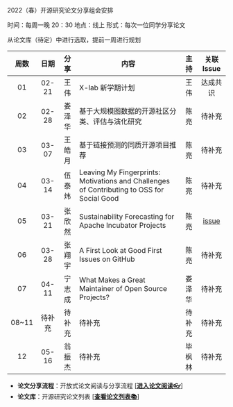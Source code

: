 2022（春）开源研究论文分享组会安排

时间：每周一晚 20：30
地点：线上
形式：每次一位同学分享论文

从论文库（待定）中进行选取，提前一周进行规划

周数  | 日期 | 分享   | 内容 | 主持   | 关联 Issue |
:--------:|:--------:|:--------:|--------|:--------:|:--------:|
01  | 02-21 | 王伟 | X-lab 新学期计划 | 王伟 | 达成共识 |
02  | 02-28 | 娄泽华 | 基于大规模图数据的开源社区分类、评估与演化研究 | 陈亮 | 待补充 |
03  | 03-07 | 王皓月 | 基于链接预测的同质开源项目推荐 | 陈亮 | 待补充 |
04  | 03-14 | 伍泰炜 | Leaving My Fingerprints: Motivations and Challenges of Contributing to OSS for Social Good | 陈亮 | 待补充 |
05  | 03-21 | 张欣然 | Sustainability Forecasting for Apache Incubator Projects | 陈亮 | [issue](https://github.com/X-lab2017/open-research/issues/40) |
06  | 03-28 | 张翔宇 | A First Look at Good First Issues on GitHub | 陈亮 | 待补充 |
07  | 04-11 | 宁志成 | What Makes a Great Maintainer of Open Source Projects? | 娄泽华 | 待补充 |
08~11  | 待补充 | 待补充 | 待补充 | 待补充 | 待补充 |
12  | 05-16 | 翁振杰 | 待补充 | 毕枫林 | 待补充 |
						


* **论文分享流程**：开放式论文阅读与分享流程 [[**进入论文阅读👓**](https://github.com/X-lab2017/open-research/tree/main/OpenReading "论文阅读")]
* **论文库**：开源研究论文列表 [[**查看论文列表📚**](https://github.com/X-lab2017/open-research/blob/main/openlist.md "论文列表")]
